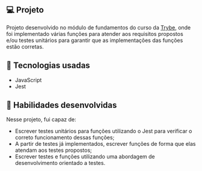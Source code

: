 
## 💻 Projeto

Projeto desenvolvido no módulo de fundamentos do curso da [Trybe](https://www.betrybe.com/), onde foi implementado várias funções para atender aos requisitos propostos e/ou testes unitários para garantir que as implementações das funções estão corretas.

## 🚀 Tecnologias usadas

- JavaScript
- Jest

## 📌 Habilidades desenvolvidas

Nesse projeto, fui capaz de:

- Escrever testes unitários para funções utilizando o Jest para verificar o correto funcionamento dessas funções;
- A partir de testes já implementados, escrever funções de forma que elas atendam aos testes propostos;
- Escrever testes e funções utilizando uma abordagem de desenvolvimento orientado a testes.
